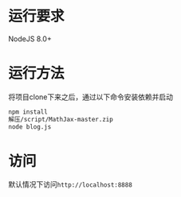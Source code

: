 # 运行要求
NodeJS 8.0+

# 运行方法
将项目clone下来之后，通过以下命令安装依赖并启动
```bash
npm install
解压/script/MathJax-master.zip
node blog.js
```

# 访问
默认情况下访问`http://localhost:8888`